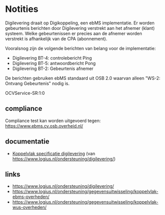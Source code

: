 # Notities

Digilevering draait op Digikoppeling, een ebMS implementatie. Er worden gebeurtenis
berichten door Digilevering verstrekt aan het afnemer (klant) systeem.
Welke gebeurtenissen er precies aan de afnemer worden verstrekt is
afhankelijk van de CPA (abonnement).

Vooralsnog zijn de volgende berichten van belang voor de implementatie:

  - Digilevering BT-4: controlebericht Ping
  - Digilevering BT-5: antwoordbericht Pong
  - Digilevering BT-2: Gebeurtenis afnemer


De berichten gebruiken ebMS standaard uit OSB 2.0 waarvan alleen "WS-2: Ontvang Gebeurtenis" nodig is.

OCVService-SR:1:0


## compliance
Compliance test kan worden uitgevoerd tegen: https://www.ebms.cv.osb.overheid.nl/


## documentatie

  - [Koppelvlak specificatie digilevering](pdf/koppelvlakspecificaties/121801_Koppelvlakspecificatie.pdf) (van https://www.logius.nl/ondersteuning/digilevering/)


## links

  - https://www.logius.nl/ondersteuning/digilevering/
  - https://www.logius.nl/ondersteuning/gegevensuitwisseling/koppelvlak-ebms-overheden/
  - https://www.logius.nl/ondersteuning/gegevensuitwisseling/koppelvlak-wus-overheden/